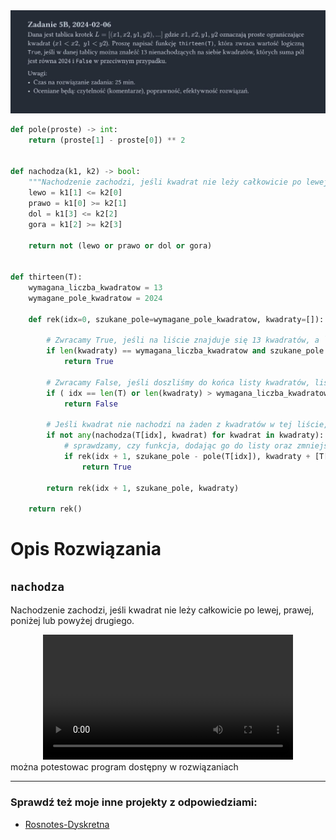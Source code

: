 <picture>
  <source srcset="../../../srt/zbior_zadan/2023_5B.png" media="(prefers-color-scheme: light)">
  <source srcset="../../../srt/zbior_zadan/black_2023_5B.png" media="(prefers-color-scheme: dark)">
  <img src="../../../srt/zbior_zadan/black_2023_5B.png" alt="zadanie 2023_5B">
</picture>

```python
def pole(proste) -> int:
    return (proste[1] - proste[0]) ** 2


def nachodza(k1, k2) -> bool:
    """Nachodzenie zachodzi, jeśli kwadrat nie leży całkowicie po lewej, prawej, poniżej lub powyżej drugiego."""
    lewo = k1[1] <= k2[0]
    prawo = k1[0] >= k2[1]
    dol = k1[3] <= k2[2]
    gora = k1[2] >= k2[3]

    return not (lewo or prawo or dol or gora)


def thirteen(T):
    wymagana_liczba_kwadratow = 13
    wymagane_pole_kwadratow = 2024

    def rek(idx=0, szukane_pole=wymagane_pole_kwadratow, kwadraty=[]):

        # Zwracamy True, jeśli na liście znajduje się 13 kwadratów, a `szukane_pole` wynosi 0.
        if len(kwadraty) == wymagana_liczba_kwadratow and szukane_pole == 0:
            return True

        # Zwracamy False, jeśli doszliśmy do końca listy kwadratów, lista kwadratów jest za duża lub suma pól przekroczyła 0.
        if ( idx == len(T) or len(kwadraty) > wymagana_liczba_kwadratow or szukane_pole < 0):
            return False

        # Jeśli kwadrat nie nachodzi na żaden z kwadratów w tej liście, 
        if not any(nachodza(T[idx], kwadrat) for kwadrat in kwadraty):
            # sprawdzamy, czy funkcja, dodając go do listy oraz zmniejszając szukane pole o pole tego kwadratu zwroci true
            if rek(idx + 1, szukane_pole - pole(T[idx]), kwadraty + [T[idx]]):
                return True

        return rek(idx + 1, szukane_pole, kwadraty)

    return rek()
```

# Opis Rozwiązania
## `nachodza`
Nachodzenie zachodzi, jeśli kwadrat nie leży całkowicie po lewej, prawej, poniżej lub powyżej drugiego.

<div align="center">
  <video src="https://github.com/user-attachments/assets/d0757c79-6cd7-4993-90ca-acfdf58b845d" width="400" />
</div>
można potestowac program dostępny w rozwiązaniach 


---
### Sprawdź też moje inne projekty z odpowiedziami:
- [Rosnotes-Dyskretna](https://github.com/kamilGie/Rosnotes-Dyskretna)
